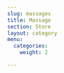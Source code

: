 ```yaml
---
slug: massages
title: Massage
section: Store
layout: category
menu:
  categories:
    weight: 2

---
```

